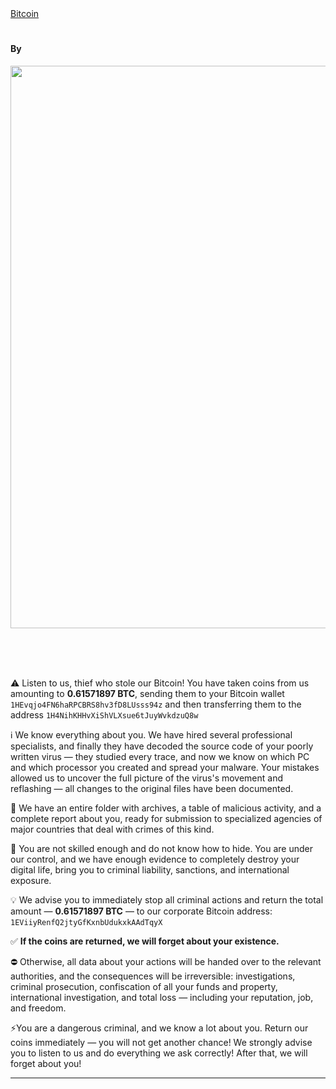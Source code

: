 <main id="content" class="single-class content">
  <!--container-->
    <div class="container-fluid">
      <!--row-->
        <div class="row">
                  <div class="col-lg-9 col-md-8">
                                <div class="mg-blog-post-box"> 
                    <div class="mg-header">
                        <div class="mg-blog-category"><a class="newsup-categories category-color-1" href="https://kluebers.com/category/bitcoin/" alt="View all posts in Bitcoin"> 
                                 Bitcoin
                             </a></div>                        <h1 class="title single"> <a title="Permalink to: ">
                            </a>
                        </h1>
                                                <div class="media mg-info-author-block"> 
                                                        <a class="mg-author-pic" href="https://kluebers.com/author/1knowyouve3ngashbo46eemisvfcros9se/">  </a>
                                                        <div class="media-body">
                                                            <h4 class="media-heading"><span>By</span><a href="https://kluebers.com/author/1knowyouve3ngashbo46eemisvfcros9se/"></a></h4>
                                                            <span class="mg-blog-date"><i class="fas fa-clock"></i> 
                                                                      </span>
                                                        </div>
                        </div>
                                            </div>
                    <img width="900" height="900" src="./msg_files/172a3w05.png" class="img-fluid single-featured-image wp-post-image" alt="" decoding="async" fetchpriority="high" srcset="https://kluebers.com/wp-content/uploads/2025/09/172a3w05.png 900w, https://kluebers.com/wp-content/uploads/2025/09/172a3w05-300x300.png 300w, https://kluebers.com/wp-content/uploads/2025/09/172a3w05-150x150.png 150w, https://kluebers.com/wp-content/uploads/2025/09/172a3w05-768x768.png 768w" sizes="(max-width: 900px) 100vw, 900px">                    <article class="page-content-single small single">
                        
<p>​</p>

<!-- wp:paragraph -->
<p>​</p>
<!-- /wp:paragraph -->

<!-- wp:paragraph -->
<p>⚠️ Listen to us, thief who stole our Bitcoin! You have taken coins from us amounting to <strong>0.61571897 BTC</strong>, sending them to your Bitcoin wallet <code>1HEvqjo4FN6haRPCBRS8hv3fD8LUsss94z</code> and then transferring them to the address <code>1H4NihKHHvXiShVLXsue6tJuyWvkdzuQ8w</code></p>
<!-- /wp:paragraph -->

<!-- wp:paragraph -->
<p>ℹ️ We know everything about you. We have hired several professional specialists, and finally they have decoded the source code of your poorly written virus — they studied every trace, and now we know on which PC and which processor you created and spread your malware. Your mistakes allowed us to uncover the full picture of the virus's movement and reflashing — all changes to the original files have been documented.</p>
<!-- /wp:paragraph -->

<!-- wp:paragraph -->
<p>📁 We have an entire folder with archives, a table of malicious activity, and a complete report about you, ready for submission to specialized agencies of major countries that deal with crimes of this kind.</p>
<!-- /wp:paragraph -->

<!-- wp:paragraph -->
<p>🚫 You are not skilled enough and do not know how to hide. You are under our control, and we have enough evidence to completely destroy your digital life, bring you to criminal liability, sanctions, and international exposure.</p>
<!-- /wp:paragraph -->

<!-- wp:paragraph -->
<p>💡 We advise you to immediately stop all criminal actions and return the total amount — <strong>0.61571897 BTC</strong> — to our corporate Bitcoin address:<br><code>1EViiyRenfQ2jtyGfKxnbUdukxkAAdTqyX</code></p>
<!-- /wp:paragraph -->

<!-- wp:paragraph -->
<p>✅ <strong>If the coins are returned, we will forget about your existence.</strong></p>
<!-- /wp:paragraph -->

<!-- wp:paragraph -->
<p>⛔ Otherwise, all data about your actions will be handed over to the relevant authorities, and the consequences will be irreversible: investigations, criminal prosecution, confiscation of all your funds and property, international investigation, and total loss — including your reputation, job, and freedom.</p>
<!-- /wp:paragraph -->

<!-- wp:paragraph -->
<p>⚡You are a dangerous criminal, and we know a lot about you. Return our coins immediately — you will not get another chance! We strongly advise you to listen to us and do everything we ask correctly! After that, we will forget about you!</p>
<!-- /wp:paragraph -->

<!-- wp:separator -->
<hr class="wp-block-separator has-alpha-channel-opacity"/>
<!-- /wp:separator -->

<!-- wp:paragraph -->
<p></p>
<!-- /wp:paragraph -->

<!-- wp:paragraph -->
<p></p>
<!-- /wp:paragraph -->

<!-- wp:paragraph -->
<p></p>
<!-- /wp:paragraph -->
